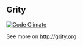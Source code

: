 ## Grity

[![Code Climate](https://codeclimate.com/github/lasseebert/grity.png)](https://codeclimate.com/github/lasseebert/grity)

See more on http://grity.org
